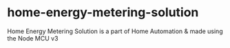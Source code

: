 # home-energy-metering-solution
Home Energy Metering Solution is a part of Home Automation &amp; made using the Node MCU v3
